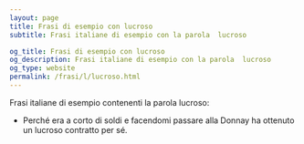```yaml
---
layout: page
title: Frasi di esempio con lucroso 
subtitle: Frasi italiane di esempio con la parola  lucroso

og_title: Frasi di esempio con lucroso 
og_description: Frasi italiane di esempio con la parola  lucroso
og_type: website
permalink: /frasi/l/lucroso.html
---
```


Frasi italiane di esempio contenenti la parola lucroso:


- Perché era a corto di soldi e facendomi passare alla Donnay ha ottenuto un lucroso contratto per sé.
